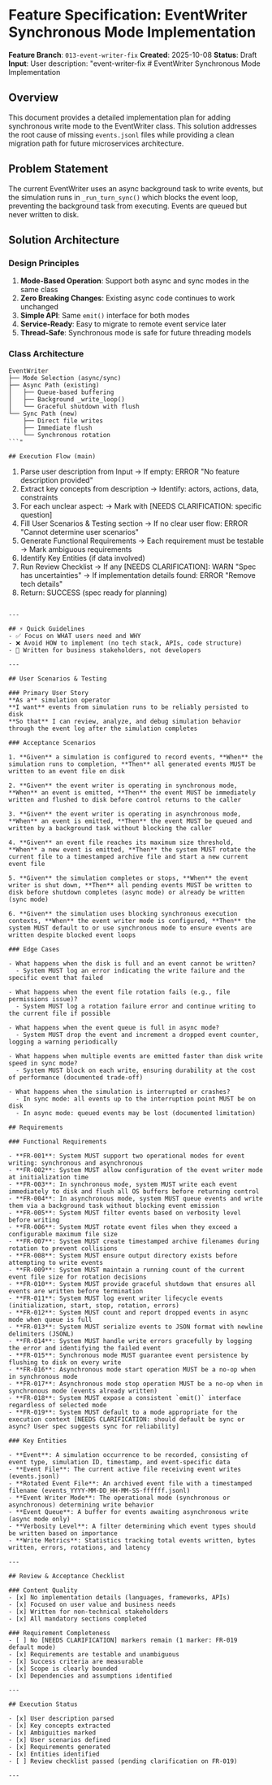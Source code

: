 # Feature Specification: EventWriter Synchronous Mode Implementation

**Feature Branch**: `013-event-writer-fix`
**Created**: 2025-10-08
**Status**: Draft
**Input**: User description: "event-writer-fix # EventWriter Synchronous Mode Implementation

## Overview

This document provides a detailed implementation plan for adding synchronous write mode to the EventWriter class. This solution addresses the root cause of missing `events.jsonl` files while providing a clean migration path for future microservices architecture.

## Problem Statement

The current EventWriter uses an async background task to write events, but the simulation runs in `_run_turn_sync()` which blocks the event loop, preventing the background task from executing. Events are queued but never written to disk.

## Solution Architecture

### Design Principles

1. **Mode-Based Operation**: Support both async and sync modes in the same class
2. **Zero Breaking Changes**: Existing async code continues to work unchanged
3. **Simple API**: Same `emit()` interface for both modes
4. **Service-Ready**: Easy to migrate to remote event service later
5. **Thread-Safe**: Synchronous mode is safe for future threading models

### Class Architecture

```
EventWriter
├── Mode Selection (async/sync)
├── Async Path (existing)
│   ├── Queue-based buffering
│   ├── Background _write_loop()
│   └── Graceful shutdown with flush
└── Sync Path (new)
    ├── Direct file writes
    ├── Immediate flush
    └── Synchronous rotation
```"

## Execution Flow (main)
```
1. Parse user description from Input
   → If empty: ERROR "No feature description provided"
2. Extract key concepts from description
   → Identify: actors, actions, data, constraints
3. For each unclear aspect:
   → Mark with [NEEDS CLARIFICATION: specific question]
4. Fill User Scenarios & Testing section
   → If no clear user flow: ERROR "Cannot determine user scenarios"
5. Generate Functional Requirements
   → Each requirement must be testable
   → Mark ambiguous requirements
6. Identify Key Entities (if data involved)
7. Run Review Checklist
   → If any [NEEDS CLARIFICATION]: WARN "Spec has uncertainties"
   → If implementation details found: ERROR "Remove tech details"
8. Return: SUCCESS (spec ready for planning)
```

---

## ⚡ Quick Guidelines
- ✅ Focus on WHAT users need and WHY
- ❌ Avoid HOW to implement (no tech stack, APIs, code structure)
- 👥 Written for business stakeholders, not developers

---

## User Scenarios & Testing

### Primary User Story
**As a** simulation operator
**I want** events from simulation runs to be reliably persisted to disk
**So that** I can review, analyze, and debug simulation behavior through the event log after the simulation completes

### Acceptance Scenarios

1. **Given** a simulation is configured to record events, **When** the simulation runs to completion, **Then** all generated events MUST be written to an event file on disk

2. **Given** the event writer is operating in synchronous mode, **When** an event is emitted, **Then** the event MUST be immediately written and flushed to disk before control returns to the caller

3. **Given** the event writer is operating in asynchronous mode, **When** an event is emitted, **Then** the event MUST be queued and written by a background task without blocking the caller

4. **Given** an event file reaches its maximum size threshold, **When** a new event is emitted, **Then** the system MUST rotate the current file to a timestamped archive file and start a new current event file

5. **Given** the simulation completes or stops, **When** the event writer is shut down, **Then** all pending events MUST be written to disk before shutdown completes (async mode) or already be written (sync mode)

6. **Given** the simulation uses blocking synchronous execution contexts, **When** the event writer mode is configured, **Then** the system MUST default to or use synchronous mode to ensure events are written despite blocked event loops

### Edge Cases

- What happens when the disk is full and an event cannot be written?
  - System MUST log an error indicating the write failure and the specific event that failed

- What happens when the event file rotation fails (e.g., file permissions issue)?
  - System MUST log a rotation failure error and continue writing to the current file if possible

- What happens when the event queue is full in async mode?
  - System MUST drop the event and increment a dropped event counter, logging a warning periodically

- What happens when multiple events are emitted faster than disk write speed in sync mode?
  - System MUST block on each write, ensuring durability at the cost of performance (documented trade-off)

- What happens when the simulation is interrupted or crashes?
  - In sync mode: all events up to the interruption point MUST be on disk
  - In async mode: queued events may be lost (documented limitation)

## Requirements

### Functional Requirements

- **FR-001**: System MUST support two operational modes for event writing: synchronous and asynchronous
- **FR-002**: System MUST allow configuration of the event writer mode at initialization time
- **FR-003**: In synchronous mode, system MUST write each event immediately to disk and flush all OS buffers before returning control
- **FR-004**: In asynchronous mode, system MUST queue events and write them via a background task without blocking event emission
- **FR-005**: System MUST filter events based on verbosity level before writing
- **FR-006**: System MUST rotate event files when they exceed a configurable maximum file size
- **FR-007**: System MUST create timestamped archive filenames during rotation to prevent collisions
- **FR-008**: System MUST ensure output directory exists before attempting to write events
- **FR-009**: System MUST maintain a running count of the current event file size for rotation decisions
- **FR-010**: System MUST provide graceful shutdown that ensures all events are written before termination
- **FR-011**: System MUST log event writer lifecycle events (initialization, start, stop, rotation, errors)
- **FR-012**: System MUST count and report dropped events in async mode when queue is full
- **FR-013**: System MUST serialize events to JSON format with newline delimiters (JSONL)
- **FR-014**: System MUST handle write errors gracefully by logging the error and identifying the failed event
- **FR-015**: Synchronous mode MUST guarantee event persistence by flushing to disk on every write
- **FR-016**: Asynchronous mode start operation MUST be a no-op when in synchronous mode
- **FR-017**: Asynchronous mode stop operation MUST be a no-op when in synchronous mode (events already written)
- **FR-018**: System MUST expose a consistent `emit()` interface regardless of selected mode
- **FR-019**: System MUST default to a mode appropriate for the execution context [NEEDS CLARIFICATION: should default be sync or async? User spec suggests sync for reliability]

### Key Entities

- **Event**: A simulation occurrence to be recorded, consisting of event type, simulation ID, timestamp, and event-specific data
- **Event File**: The current active file receiving event writes (events.jsonl)
- **Rotated Event File**: An archived event file with a timestamped filename (events_YYYY-MM-DD_HH-MM-SS-ffffff.jsonl)
- **Event Writer Mode**: The operational mode (synchronous or asynchronous) determining write behavior
- **Event Queue**: A buffer for events awaiting asynchronous write (async mode only)
- **Verbosity Level**: A filter determining which event types should be written based on importance
- **Write Metrics**: Statistics tracking total events written, bytes written, errors, rotations, and latency

---

## Review & Acceptance Checklist

### Content Quality
- [x] No implementation details (languages, frameworks, APIs)
- [x] Focused on user value and business needs
- [x] Written for non-technical stakeholders
- [x] All mandatory sections completed

### Requirement Completeness
- [ ] No [NEEDS CLARIFICATION] markers remain (1 marker: FR-019 default mode)
- [x] Requirements are testable and unambiguous
- [x] Success criteria are measurable
- [x] Scope is clearly bounded
- [x] Dependencies and assumptions identified

---

## Execution Status

- [x] User description parsed
- [x] Key concepts extracted
- [x] Ambiguities marked
- [x] User scenarios defined
- [x] Requirements generated
- [x] Entities identified
- [ ] Review checklist passed (pending clarification on FR-019)

---
